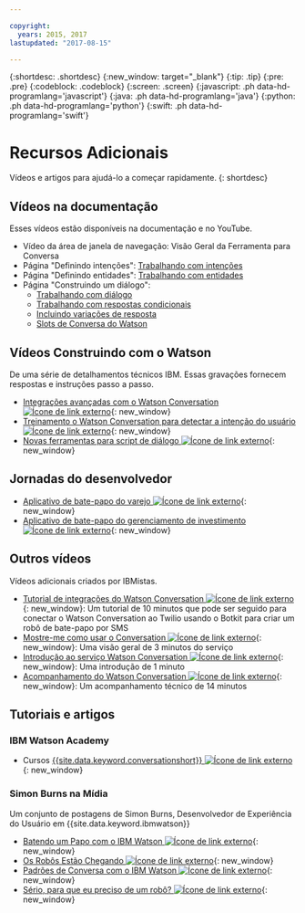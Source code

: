 ```yaml
---

copyright:
  years: 2015, 2017
lastupdated: "2017-08-15"

---
```


{:shortdesc: .shortdesc}
{:new_window: target="_blank"}
{:tip: .tip}
{:pre: .pre}
{:codeblock: .codeblock}
{:screen: .screen}
{:javascript: .ph data-hd-programlang='javascript'}
{:java: .ph data-hd-programlang='java'}
{:python: .ph data-hd-programlang='python'}
{:swift: .ph data-hd-programlang='swift'}

# Recursos Adicionais

Vídeos e artigos para ajudá-lo a começar rapidamente.
{: shortdesc}

## Vídeos na documentação

Esses vídeos estão disponíveis na documentação e no YouTube.

- Vídeo da área de janela de navegação: Visão Geral da Ferramenta para Conversa
- Página "Definindo intenções": [Trabalhando com intenções](intents.html)
- Página "Definindo entidades": [Trabalhando com entidades](entities.html)
- Página "Construindo um diálogo":
    - [Trabalhando com diálogo](dialog-build.html)
    - [Trabalhando com respostas condicionais](dialog-build.html#multiple)
    - [Incluindo variações de resposta](dialog-build.html#variety)
    - [Slots de Conversa do Watson](dialog-build.html#slots)

## Vídeos Construindo com o Watson

De uma série de detalhamentos técnicos IBM. Essas gravações fornecem respostas e instruções passo a passo.

- [Integrações avançadas com o Watson Conversation ![Ícone de link externo](../../icons/launch-glyph.svg "Ícone de link externo")](https://youtu.be/0rnt54ONtQw){: new_window}
- [Treinamento o Watson Conversation para detectar a intenção do usuário ![Ícone de link externo](../../icons/launch-glyph.svg "Ícone de link externo")](https://youtu.be/uYw4Tv1Y5tc){: new_window}
- [Novas ferramentas para script de diálogo ![Ícone de link externo](../../icons/launch-glyph.svg "Ícone de link externo")](https://youtu.be/QuR54--vD5o){: new_window}

## Jornadas do desenvolvedor

- [Aplicativo de bate-papo do varejo ![Ícone de link externo](../../icons/launch-glyph.svg "Ícone de link externo")](https://developer.ibm.com/code/journey/create-cognitive-retail-chatbot/){: new_window}
- [Aplicativo de bate-papo do gerenciamento de investimento ![Ícone de link externo](../../icons/launch-glyph.svg "Ícone de link externo")](https://developer.ibm.com/code/journey/create-an-investment-management-chatbot/){: new_window}

## Outros vídeos

Vídeos adicionais criados por IBMistas.

- [Tutorial de integrações do Watson Conversation ![Ícone de link externo](../../icons/launch-glyph.svg "Ícone de link externo")](https://www.youtube.com/watch?v=O3silvVBaC8&t=3s){: new_window}: Um tutorial de 10 minutos que pode ser seguido para conectar o Watson Conversation ao Twilio usando o Botkit para criar um robô de bate-papo por SMS
- [Mostre-me como usar o Conversation ![Ícone de link externo](../../icons/launch-glyph.svg "Ícone de link externo")](https://youtu.be/1rTl1WEbg5U){: new_window}: Uma visão geral de 3 minutos do serviço
- [Introdução ao serviço Watson Conversation ![Ícone de link externo](../../icons/launch-glyph.svg "Ícone de link externo")](https://youtu.be/A96nLYSMltA){: new_window}: Uma introdução de 1 minuto
- [Acompanhamento do Watson Conversation ![Ícone de link externo](../../icons/launch-glyph.svg "Ícone de link externo")](https://youtu.be/ELwWhJGE2P8){: new_window}: Um acompanhamento técnico de 14 minutos

## Tutoriais e artigos

### IBM Watson Academy

- Cursos [{{site.data.keyword.conversationshort}} ![Ícone de link externo](../../icons/launch-glyph.svg "Ícone de link externo")](https://www.watson-academy.info/course/index.php?categoryid=29){: new_window}

### Simon Burns na Mídia

Um conjunto de postagens de Simon Burns, Desenvolvedor de Experiência do Usuário em {{site.data.keyword.ibmwatson}}

- [Batendo um Papo com o IBM Watson ![Ícone de link externo](../../icons/launch-glyph.svg "Ícone de link externo")](https://medium.com/@snrubnomis/getting-chatty-with-ibm-watson-1075c549ee9e#.vkt86reej){: new_window}
- [Os Robôs Estão Chegando ![Ícone de link externo](../../icons/launch-glyph.svg "Ícone de link externo")](https://medium.com/@snrubnomis/the-bots-are-coming-b0fa71475381#.jq8md0zg7){: new_window}
- [Padrões de Conversa com o IBM Watson ![Ícone de link externo](../../icons/launch-glyph.svg "Ícone de link externo")](https://medium.com/@snrubnomis/conversation-patterns-with-ibm-watson-6c4be05e2fe5#.eorkk7crm){: new_window}
- [Sério, para que eu preciso de um robô? ![Ícone de link externo](../../icons/launch-glyph.svg "Ícone de link externo")](https://medium.com/@snrubnomis/seriously-what-do-i-need-a-bot-for-8b91a5ffac1a#.ipvv6ixru){: new_window}
